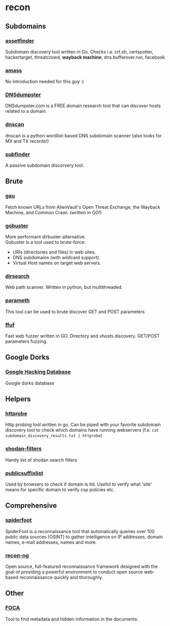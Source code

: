 # recon

## Subdomains
### [assetfinder](https://github.com/tomnomnom/assetfinder)
Subdomain discovery tool written in Go. Checks i.a. crt.sh, certspotter, hackertarget, threatcrowd, **wayback machine**,  dns.bufferover.run, facebook 

### [amass](https://github.com/OWASP/Amass)
No introduction needed for this guy :)

### [DNSdumpster](https://dnsdumpster.com/)
DNSdumpster.com is a FREE domain research tool that can discover hosts related to a domain.

### [dnscan](https://github.com/rbsec/dnscan)
dnscan is a python wordlist-based DNS subdomain scanner (also looks for MX and TX records!)

### [subfinder](https://github.com/projectdiscovery/subfinder)
A passive subdomain discorvery tool.

## Brute
### [gau](https://github.com/lc/gau)
Fetch known URLs from AlienVault's Open Threat Exchange, the Wayback Machine, and Common Crawl.
(written in GO!)

### [gobuster](https://github.com/OJ/gobuster)
More performant dirbuster alternative.<br>
Gobuster is a tool used to brute-force:

* URIs (directories and files) in web sites.
* DNS subdomains (with wildcard support).
* Virtual Host names on target web servers.

### [dirsearch](https://github.com/maurosoria/dirsearch)
Web path scanner. Written in python, but multithreaded.

### [parameth](https://github.com/mak-/parameth)
This tool can be used to brute discover GET and POST parameters

### [ffuf](https://github.com/ffuf/ffuf)
Fast web fuzzer written in GO. Directory and vhosts discovery. GET/POST parameters fuzzing.

## Google Dorks
### [Google Hacking Database](https://www.exploit-db.com/google-hacking-database)
Google dorks database

## Helpers
### [httprobe](https://github.com/tomnomnom/httprobe)
Http probing tool written in go. Can be piped with your favorite subdomain discovery tool to check which domains have running webservers (f.e. `cat subdomain_discovery_results.txt | httprobe`)

### [shodan-filters](https://github.com/JavierOlmedo/shodan-filters)
Handy list of shodan search filters

### [publicsuffixlist](https://publicsuffix.org/list/public_suffix_list.dat)
Used by browsers to check if domain is tld. Useful to verify what 'site' means for specific domain to verify csp policies etc.

## Comprehensive
### [spiderfoot](https://www.spiderfoot.net)
SpiderFoot is a reconnaissance tool that automatically queries over 100 public data sources (OSINT) to gather intelligence on IP addresses, domain names, e-mail addresses, names and more.

### [recon-ng](https://github.com/lanmaster53/recon-ng)
Open source, full-featured reconnaissance framework designed with the goal of providing a powerful environment to conduct open source web-based reconnaissance quickly and thoroughly.

## Other
### [FOCA](https://github.com/ElevenPaths/FOCA)
Tool to find metadata and hidden information in the documents. 
